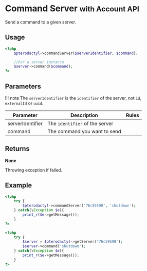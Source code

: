 # Command Server <small>with Account API</small>
Send a command to a given server.

## Usage
``` php
<?php
	$pterodactyl->commandServer($serverIdentifier, $command);

	//For a server instance
	$server->command($command);
?>
```

## Parameters

!!! note
    The `serverIdentifier` is the `identifier` of the server, not `id`, `externalId` or `uuid`.

| Parameter | Description | Rules |
| - | - | - |
| serverIdentifier | The `identifier` of the server | |
| command | The command you want to send | |

## Returns
**None**

Throwing exception if failed.

## Example

``` php
<?php
	try {
		$pterodactyl->commandServer('76c59598', 'shutdown');
	} catch(\Exception $e){
		print_r($e->getMessage());
	}
?>
```

``` php
<?php
	try {
		$server = $pterodactyl->getServer('76c59598');
		$server->command('shutdown');
	} catch(\Exception $e){
		print_r($e->getMessage());
	}
?>
```